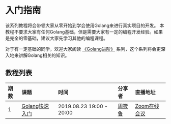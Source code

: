 # 入门指南

该系列教程将会带领大家从零开始到学会使用Golang来进行真实项目的开发。
本教程不要求大家有任何Golang基础，但是需要大家有一定的编程开发经验。如果是完全的零基础，建议大家先学习其他的编程课程。

对于有一定基础的同学，欢迎大家阅读 [《Golang进阶》](../effictive) 系列，这个系列将会更深入地来讲解Golang相关的知识。

## 教程列表

|期数|课题|时间|分享者|直播地址|
|:----|:----|:----|:----|:----|
|1|[Golang快速入门](./getting-started-with-go)|2019.08.23 19:00 - 20:00|[周筱鲁](https://zoe.im)|[Zoom在线会议](https://us04web.zoom.us/j/480845542)|
